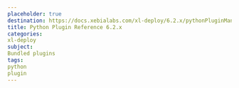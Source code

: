```yaml
---
placeholder: true
destination: https://docs.xebialabs.com/xl-deploy/6.2.x/pythonPluginManual.html
title: Python Plugin Reference 6.2.x
categories:
xl-deploy
subject:
Bundled plugins
tags:
python
plugin
---
```

